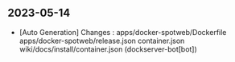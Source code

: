 
## 2023-05-14
 * [Auto Generation] Changes : apps/docker-spotweb/Dockerfile apps/docker-spotweb/release.json container.json wiki/docs/install/container.json (dockserver-bot[bot])
